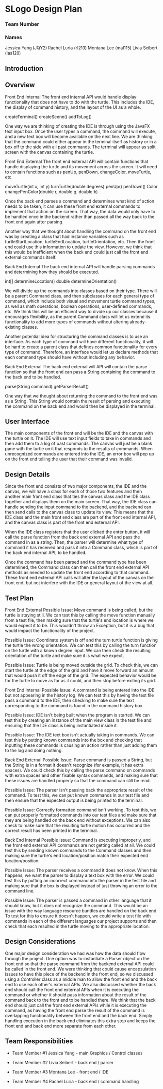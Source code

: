# SLogo Design Plan
### Team Number
### Names
Jessica Yang (JQY2)
Rachel Luria (rl213)
Montana Lee (mal115)
Livia Seibert (las120)

## Introduction


## Overview

Front End Internal
The front end internal API would handle display functionality that does not have to do with the turtle.
This includes the IDE, the display of command history, and the layout of the UI as a whole.

createTerminal()
createScene()
addToLog()

One way we are thinking of creating the IDE is through using the JavaFX text input box. Once the user
types a command, the command will execute, and a new text box will become available on the next line.
We are thinking that the command could either appear in the terminal itself as history or in a box off to
the side with all past commands. The terminal will appear as split screen with the canvas containing the turtle.

Front End External
The front end external API will contain functions that handle displaying the turtle and its movement
across the screen. It will need to contain functions such as penUp, penDown, changeColor, moveTurtle, etc.

moveTurtle(int x, int y)
turnTurtle(double degrees)
penUp()
penDown()
Color changePenColor(double r, double g, double b)

Once the back end parses a command and determines what kind of action needs to be taken, it can use these
front end external commands to implement that action on the screen. That way, the data would only have to
be handled once in the backend rather than passed all the way back to the front end again after parsing.

Another way that we thought about handling the command on the front end was by creating a class that had instance
variables such as turtleStartLocation, turtleEndLocation, turtleOrientation, etc. Then the front end could
use this information to update the view. However, we think that this would be inefficient when the back end
could just call the front end external commands itself.

Back End Internal
The back end internal API will handle parsing commands and determining how they should be executed.

int[] determineLocation()
double determineOrientation()

We will divide up the commands into classes based on their type. There will be a parent Command class,
and then subclasses for each general type of command, which include both
visual and movement turtle command types, as well as math operations, boolean operations, user-defined
commands, etc. We think this will be an efficient way to divide up our classes because it encourages
flexibility, as the parent Command class will let us extend its functionality to add more types of commands
without altering already-existing classes.

Another potential idea for structuring the command classes is to use an interface. As each type of command
will have different functionality, it will be hard to create a parent class that defines common functionality
for every type of command. Therefore, an interface would let us declare methods that each command type
should have without including any behavior.

Back End External
The back end external will API will contain the parse function so that the front end can pass a String
containing the command to the back end to be handled.

parse(String command)
getParserResult()

One way that we thought about returning the command to the front end was as a String. This String would
contain the result of parsing and executing the command on the back end and would then be displayed in the
terminal.

## User Interface

The main components of the front end will be the IDE and the canvas with the turtle on it. The IDE will
use text input fields to take in commands and then add them to a log of past commands. The canvas will just
be a blank pane with the turtle on it that responds to the results of commands. When unrecognized commands
are entered into the IDE, an error box will pop up on the front end telling the user that their command was
invalid.

## Design Details

Since the front end consists of two major components, the IDE and the canvas, we will have a class for each 
of those two features and then another main front end class that ties the canvas class and the IDE class together
and displays them on the main screen. That way, the IDE class can handle sending the input command to the backend,
and the backend can then send calls to the canvas class to update its view. This means that the IDE class and
the main front end class are part of the front end internal API, and the canvas class is part of the front end
external API.

When the IDE class registers that the user clicked the enter button, it will call the parse function from the
back end external API and pass the command in as a string. Then, the parser will determine what type of command
it has received and pass it into a Command class, which is part of the back end internal API, to be handled.

Once the command has been parsed and the command type has been determined, the Command class can then call the front
end external API methods as needed to update the front end according to that command. These front end external
API calls will alter the layout of the canvas on the front end, but not interfere with the IDE or general layout
of the view at all.

## Test Plan

Front End External
Possible Issue: Move command is being called, but the turtle is staying still. We can test this by calling the
move function manually from a test file, then making sure that the turtle's end location is where we would expect it
to be. This wouldn't throw an  Exception, but it is a bug that would impact the functionality of the project.

Possible Issue: Coordinate system is off and the turn turtle function is giving the turtle the wrong orientation.
We can test this by calling the turn function on the turtle with a known degree input. We can then check the resulting
orientation of the turtle and make sure it is what we expect.

Possible Issue: Turtle is being moved outside the grid. To check this, we can start the turtle at the edge of the
grid and have it move forward an amount that would push it off the edge of the grid. The expected behavior would be
for the turtle to move as far as it could, and then stop before exiting its grid.

Front End Internal
Possible Issue: A command is being entered into the IDE but not appearing in the history log. We can test this by
having the test file pass a command to the IDE, then checking to make sure the text corresponding to the command
is found in the command history box.

Possible Issue: IDE isn't being built when the program is started. We can test this by creating an instance of the
main view class in the test file and ensuring that the IDE class is being instantiated inside it.

Possible Issue: The IDE text box isn't actually taking in commands. We can test this by putting known commands
into the box and checking that inputting these commands is causing an action rather than just adding them to the log
and doing nothing.

Back End External
Possible Issue: Parse command is passed a String, but the String is in a format it doesn't recognize (for example,
it has extra spaces). We could check this by calling the parse command on commands with extra spaces and other
fixable syntax commands, and making sure that these issues are handled properly so that the command can still be read.

Possible Issue: The parser isn't passing back the appropriate result of the command. To test this, we can put
known commands in our test file and then ensure that the expected output is being printed to the terminal.

Possible Issue: Correctly formatted command isn't working. To test this, we can put properly formatted commands into
our test files and make sure that they are being handled on the back end without exceptions. We can also check to
make sure that the resulting turtle motion has occurred and the correct result has been printed in the terminal.

Back End Internal
Possible Issue: Command is executing improperly, and the front end external API commands are not getting called at all.
We could test this by sending known commands to the Command classes and then making sure the turtle's end location/position
match their expected end location/position.

Possible Issue: The parser receives a command it does not know. When this happens, we want the parser to display a
text box with the error. We could test this by putting an incorrect command into the parser in the test file and
making sure that the box is displayed instead of just throwing an error to the command line.

Possible Issue: The parser is passed a command in other language that it should know, but it does not recognize the
command. This would be an issue with the way language resource bundles are handled on the back end. To test for this
to ensure it doesn't happen, we could write a test file with commands in each of the different languages our project
supports and then check that each resulted in the turtle moving to the appropriate location.

## Design Considerations

One major design consideration we had was how the data should flow through the project. One option was to instantiate
a Parser object on the front end so that the parse command from the backend external API could be called in the front end.
We were thinking that could cause encapsulation issues to have this piece of the backend in the front end, so we discussed
using a Controller class as a middle man to allow the front end and the back end to use each other's external APIs.
We also discussed whether the back end should call the front end external APIs when it is executing the command or
whether it should pass information about the result of the command back to the front end to be handled there. We think
that the back end should just call the front end external APIs while it is executing the command, as having the front end
parse the result of the command is overlapping functionality between the front end and the back end. Simply handling
execution in the back end eliminates this extra step and keeps the front end and back end more separate from each other.

## Team Responsibilities

* Team Member #1 Jessica Yang - main Graphics / Control classes

* Team Member #2 Livia Seibert - back end / parser

* Team Member #3 Montana Lee - front end / IDE

* Team Member #4 Rachel Luria - back end / command handling